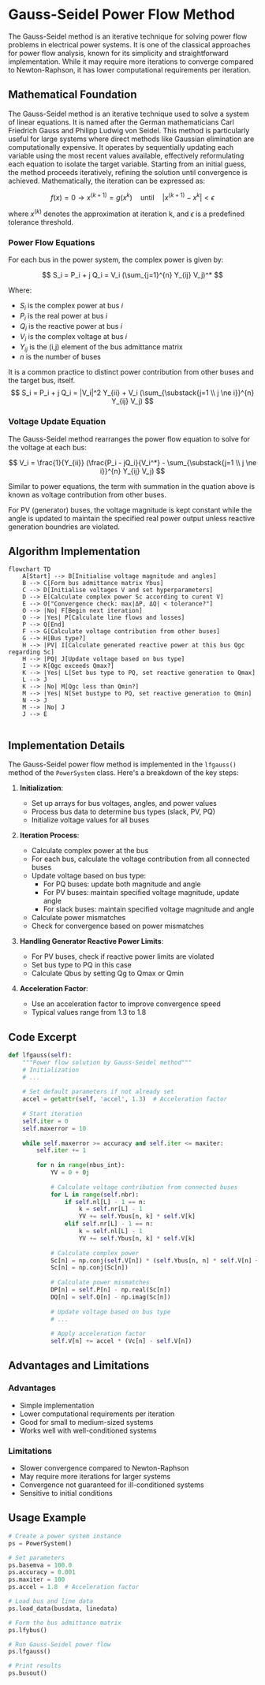 # Gauss-Seidel Power Flow Method

The Gauss-Seidel method is an iterative technique for solving power flow problems in electrical power systems. It is one of the classical approaches for power flow analysis, known for its simplicity and straightforward implementation. While it may require more iterations to converge compared to Newton-Raphson, it has lower computational requirements per iteration.

## Mathematical Foundation

The Gauss-Seidel method is an iterative technique used to solve a system of linear equations. It is named after the German mathematicians Carl Friedrich Gauss and Philipp Ludwig von Seidel. This method is particularly useful for large systems where direct methods like Gaussian elimination are computationally expensive. It operates by sequentially updating each variable using the most recent values available, effectively reformulating each equation to isolate the target variable. Starting from an initial guess, the method proceeds iteratively, refining the solution until convergence is achieved.
Mathematically, the iteration can be expressed as:

$$
f(x) = 0 \rightarrow x^{(k+1)} = g(x^{k}) \quad \text{until} \quad |x^{(k+1)} - x^{k}| < \epsilon
$$

where $x^{(k)}$ denotes the approximation at iteration k, and $\epsilon$ is a predefined tolerance threshold.

### Power Flow Equations

For each bus in the power system, the complex power is given by:

$$
S_i = P_i + j Q_i = V_i  (\sum_{j=1}^{n} Y_{ij} V_j)^*
$$

Where:
- $S_i$ is the complex power at bus $i$
- $P_i$ is the real power at bus $i$
- $Q_i$ is the reactive power at bus $i$
- $V_i$ is the complex voltage at bus $i$
- $Y_{ij}$ is the (i,j) element of the bus admittance matrix
- $n$ is the number of buses

It is a common practice to distinct power contribution from other buses and the target bus, itself.
$$
S_i = P_i + j Q_i = |V_i|^2 Y_{ii} + V_i (\sum_{\substack{j=1 \\ j \ne i}}^{n} Y_{ij} V_j)
$$

### Voltage Update Equation

The Gauss-Seidel method rearranges the power flow equation to solve for the voltage at each bus:

$$
V_i = \frac{1}{Y_{ii}} (\frac{P_i - jQ_i}{V_i^*} - \sum_{\substack{j=1 \\ j \ne i}}^{n} Y_{ij} V_j)
$$

Similar to power equations, the term with summation in the quation above is known as voltage contribution from other buses.


For PV (generator) buses, the voltage magnitude is kept constant while the angle is updated to maintain the specified real power output unless reactive generation boundries are violated.

## Algorithm Implementation


```mermaid
flowchart TD
    A[Start] --> B[Initialise voltage magnitude and angles]
    B --> C[Form bus admittance matrix Ybus]
    C --> D[Initialise voltages V and set hyperparameters]
    D --> E[Calculate complex power Sc according to curent V]
    E --> O["Convergence check: max|ΔP, ΔQ| < tolerance?"]
    O --> |No| F[Begin next iteration]
    O --> |Yes| P[Calculate line flows and losses]
    P --> Q[End]
    F --> G[Calculate voltage contribution from other buses]
    G --> H[Bus type?]
    H --> |PV| I[Calculate generated reactive power at this bus Qgc regarding Sc]
    H --> |PQ| J[Update voltage based on bus type]
    I --> K[Qgc exceeds Qmax?]
    K --> |Yes| L[Set bus type to PQ, set reactive generation to Qmax]
    L --> J
    K --> |No| M[Qgc less than Qmin?]
    M --> |Yes| N[Set bustype to PQ, set reactive generation to Qmin]
    N --> J
    M --> |No| J
    J --> E


```

<!-- ![Gauss-Seidel Power Flow Method](./flow_gauss_seidel.png) -->

## Implementation Details

The Gauss-Seidel power flow method is implemented in the `lfgauss()` method of the `PowerSystem` class. Here's a breakdown of the key steps:

1. **Initialization**:
   - Set up arrays for bus voltages, angles, and power values
   - Process bus data to determine bus types (slack, PV, PQ)
   - Initialize voltage values for all buses

2. **Iteration Process**:
    - Calculate complex power at the bus
    - For each bus, calculate the voltage contribution from all connected buses
    - Update voltage based on bus type:
        - For PQ buses: update both magnitude and angle
        - For PV buses: maintain specified voltage magnitude, update angle
        - For slack buses: maintain specified voltage magnitude and angle
    - Calculate power mismatches
    - Check for convergence based on power mismatches

3. **Handling Generator Reactive Power Limits**:
   - For PV buses, check if reactive power limits are violated
   - Set bus type to PQ in this case
   - Calculate Qbus by setting Qg to Qmax or Qmin 

4. **Acceleration Factor**:
   - Use an acceleration factor to improve convergence speed
   - Typical values range from 1.3 to 1.8

## Code Excerpt

```python
def lfgauss(self):
    """Power flow solution by Gauss-Seidel method"""
    # Initialization
    # ...
    
    # Set default parameters if not already set
    accel = getattr(self, 'accel', 1.3)  # Acceleration factor
    
    # Start iteration
    self.iter = 0
    self.maxerror = 10
    
    while self.maxerror >= accuracy and self.iter <= maxiter:
        self.iter += 1
        
        for n in range(nbus_int):
            YV = 0 + 0j
            
            # Calculate voltage contribution from connected buses
            for L in range(self.nbr):
                if self.nl[L] - 1 == n:
                    k = self.nr[L] - 1
                    YV += self.Ybus[n, k] * self.V[k]
                elif self.nr[L] - 1 == n:
                    k = self.nl[L] - 1
                    YV += self.Ybus[n, k] * self.V[k]
            
            # Calculate complex power
            Sc[n] = np.conj(self.V[n]) * (self.Ybus[n, n] * self.V[n] + YV)
            Sc[n] = np.conj(Sc[n])
            
            # Calculate power mismatches
            DP[n] = self.P[n] - np.real(Sc[n])
            DQ[n] = self.Q[n] - np.imag(Sc[n])
            
            # Update voltage based on bus type
            # ...
            
            # Apply acceleration factor
            self.V[n] += accel * (Vc[n] - self.V[n])
```

## Advantages and Limitations

### Advantages
- Simple implementation
- Lower computational requirements per iteration
- Good for small to medium-sized systems
- Works well with well-conditioned systems

### Limitations
- Slower convergence compared to Newton-Raphson
- May require more iterations for larger systems
- Convergence not guaranteed for ill-conditioned systems
- Sensitive to initial conditions

## Usage Example

```python
# Create a power system instance
ps = PowerSystem()

# Set parameters
ps.basemva = 100.0
ps.accuracy = 0.001
ps.maxiter = 100
ps.accel = 1.8  # Acceleration factor

# Load bus and line data
ps.load_data(busdata, linedata)

# Form the bus admittance matrix
ps.lfybus()

# Run Gauss-Seidel power flow
ps.lfgauss()

# Print results
ps.busout()
```
